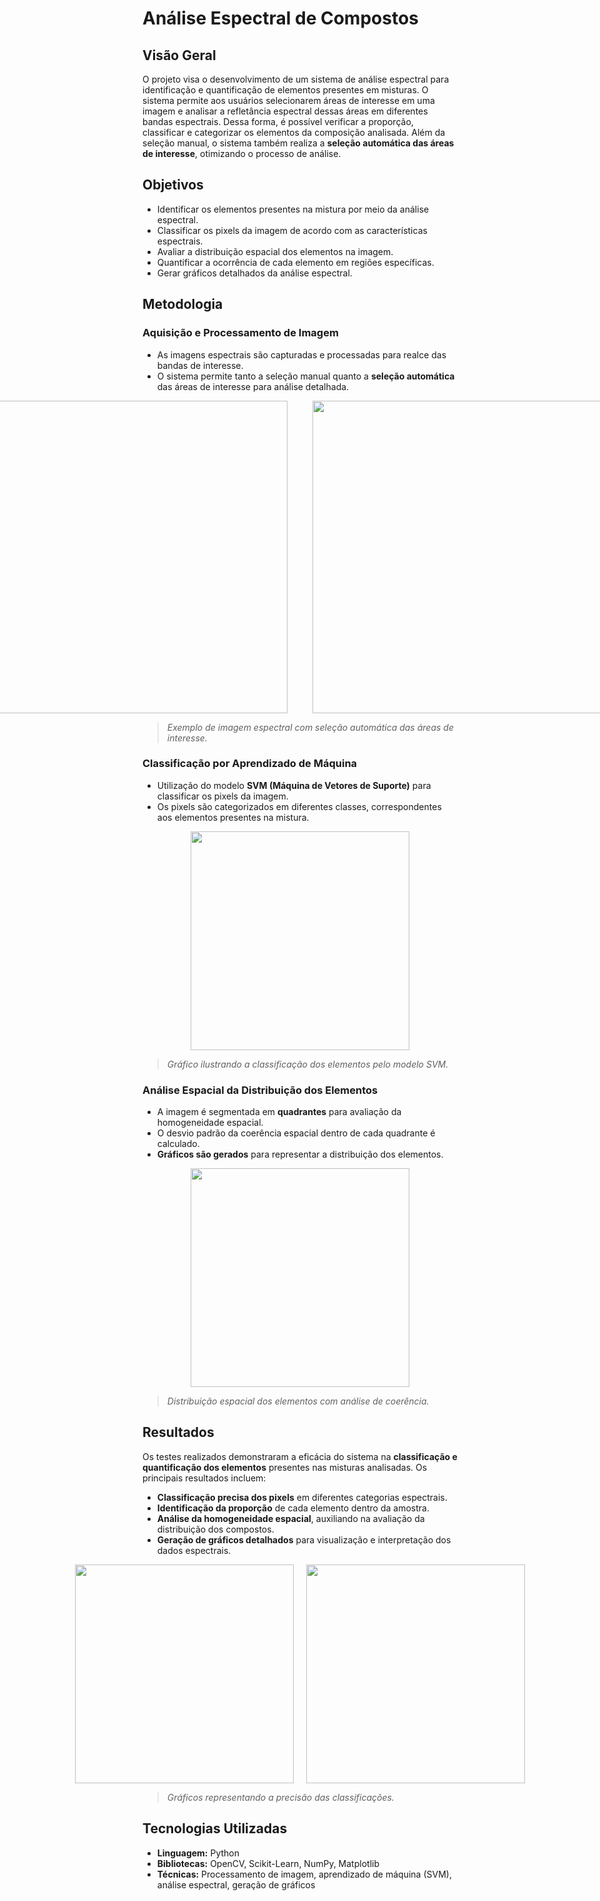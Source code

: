 # **Análise Espectral de Compostos**

## **Visão Geral**
O projeto visa o desenvolvimento de um sistema de análise espectral para identificação e quantificação de elementos presentes em misturas. O sistema permite aos usuários selecionarem áreas de interesse em uma imagem e analisar a refletância espectral dessas áreas em diferentes bandas espectrais. Dessa forma, é possível verificar a proporção, classificar e categorizar os elementos da composição analisada. Além da seleção manual, o sistema também realiza a **seleção automática das áreas de interesse**, otimizando o processo de análise.

## **Objetivos**
- Identificar os elementos presentes na mistura por meio da análise espectral.
- Classificar os pixels da imagem de acordo com as características espectrais.
- Avaliar a distribuição espacial dos elementos na imagem.
- Quantificar a ocorrência de cada elemento em regiões específicas.
- Gerar gráficos detalhados da análise espectral.

## **Metodologia**

### **Aquisição e Processamento de Imagem**
- As imagens espectrais são capturadas e processadas para realce das bandas de interesse.
- O sistema permite tanto a seleção manual quanto a **seleção automática** das áreas de interesse para análise detalhada.

<div style="display: flex; flex-direction: 'row'; justify-content: center; align-items: center; gap:40px">
<img src="/images/asa.png" height="500px">

<img src="/images/auto.png" height="500px">
</div>

> *Exemplo de imagem espectral com seleção automática das áreas de interesse.*

### **Classificação por Aprendizado de Máquina**
- Utilização do modelo **SVM (Máquina de Vetores de Suporte)** para classificar os pixels da imagem.
- Os pixels são categorizados em diferentes classes, correspondentes aos elementos presentes na mistura.

<div style="display: flex; flex-direction: 'row'; justify-content: center; align-items: center; gap:40px">
<img src="/images/reflectancia.png" height="350px">
</div>

> *Gráfico ilustrando a classificação dos elementos pelo modelo SVM.*

### **Análise Espacial da Distribuição dos Elementos**
- A imagem é segmentada em **quadrantes** para avaliação da homogeneidade espacial.
- O desvio padrão da coerência espacial dentro de cada quadrante é calculado.
- **Gráficos são gerados** para representar a distribuição dos elementos.

<div style="display: flex; flex-direction: 'row'; justify-content: center; align-items: center; gap:40px">
<img src="/images/separacao.png" height="350px">
</div>

> *Distribuição espacial dos elementos com análise de coerência.*

## **Resultados**
Os testes realizados demonstraram a eficácia do sistema na **classificação e quantificação dos elementos** presentes nas misturas analisadas. Os principais resultados incluem:
- **Classificação precisa dos pixels** em diferentes categorias espectrais.
- **Identificação da proporção** de cada elemento dentro da amostra.
- **Análise da homogeneidade espacial**, auxiliando na avaliação da distribuição dos compostos.
- **Geração de gráficos detalhados** para visualização e interpretação dos dados espectrais.

<div style="display: flex; flex-direction: 'row'; justify-content: center; align-items: center; gap:20px">
<img src="/images/matriz.png" height="350px">
<img src="/images/pca.png" height="350px">
</div>

> *Gráficos representando a precisão das classificações.*

## **Tecnologias Utilizadas**
- **Linguagem:** Python
- **Bibliotecas:** OpenCV, Scikit-Learn, NumPy, Matplotlib
- **Técnicas:** Processamento de imagem, aprendizado de máquina (SVM), análise espectral, geração de gráficos



